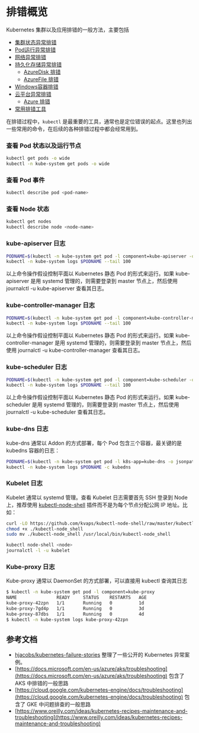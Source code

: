 # 排错概览

Kubernetes 集群以及应用排错的一般方法，主要包括

* [集群状态异常排错](cluster.md)
* [Pod运行异常排错](pod.md)
* [网络异常排错](network.md)
* [持久化存储异常排错](pv/)
  * [AzureDisk 排错](pv/azuredisk.md)
  * [AzureFile 排错](pv/azurefile.md)
* [Windows容器排错](windows.md)
* [云平台异常排错](cloud/)
  * [Azure 排错](cloud/azure.md)
* [常用排错工具](tools.md)

在排错过程中，`kubectl` 是最重要的工具，通常也是定位错误的起点。这里也列出一些常用的命令，在后续的各种排错过程中都会经常用到。

### 查看 Pod 状态以及运行节点

```bash
kubectl get pods -o wide
kubectl -n kube-system get pods -o wide
```

### 查看 Pod 事件

```bash
kubectl describe pod <pod-name>
```

### 查看 Node 状态

```bash
kubectl get nodes
kubectl describe node <node-name>
```

### kube-apiserver 日志

```bash
PODNAME=$(kubectl -n kube-system get pod -l component=kube-apiserver -o jsonpath='{.items[0].metadata.name}')
kubectl -n kube-system logs $PODNAME --tail 100
```

以上命令操作假设控制平面以 Kubernetes 静态 Pod 的形式来运行。如果 kube-apiserver 是用 systemd 管理的，则需要登录到 master 节点上，然后使用 journalctl -u kube-apiserver 查看其日志。

### kube-controller-manager 日志

```bash
PODNAME=$(kubectl -n kube-system get pod -l component=kube-controller-manager -o jsonpath='{.items[0].metadata.name}')
kubectl -n kube-system logs $PODNAME --tail 100
```

以上命令操作假设控制平面以 Kubernetes 静态 Pod 的形式来运行。如果 kube-controller-manager 是用 systemd 管理的，则需要登录到 master 节点上，然后使用 journalctl -u kube-controller-manager 查看其日志。

### kube-scheduler 日志

```bash
PODNAME=$(kubectl -n kube-system get pod -l component=kube-scheduler -o jsonpath='{.items[0].metadata.name}')
kubectl -n kube-system logs $PODNAME --tail 100
```

以上命令操作假设控制平面以 Kubernetes 静态 Pod 的形式来运行。如果 kube-scheduler 是用 systemd 管理的，则需要登录到 master 节点上，然后使用 journalctl -u kube-scheduler 查看其日志。

### kube-dns 日志

kube-dns 通常以 Addon 的方式部署，每个 Pod 包含三个容器，最关键的是 kubedns 容器的日志：

```bash
PODNAME=$(kubectl -n kube-system get pod -l k8s-app=kube-dns -o jsonpath='{.items[0].metadata.name}')
kubectl -n kube-system logs $PODNAME -c kubedns
```

### Kubelet 日志

Kubelet 通常以 systemd 管理。查看 Kubelet 日志需要首先 SSH 登录到 Node 上，推荐使用 [kubectl-node-shell](https://github.com/kvaps/kubectl-node-shell) 插件而不是为每个节点分配公网 IP 地址。比如：

```bash
curl -LO https://github.com/kvaps/kubectl-node-shell/raw/master/kubectl-node_shell
chmod +x ./kubectl-node_shell
sudo mv ./kubectl-node_shell /usr/local/bin/kubectl-node_shell

kubectl node-shell <node>
journalctl -l -u kubelet
```

### Kube-proxy 日志

Kube-proxy 通常以 DaemonSet 的方式部署，可以直接用 kubectl 查询其日志

```bash
$ kubectl -n kube-system get pod -l component=kube-proxy
NAME               READY     STATUS    RESTARTS   AGE
kube-proxy-42zpn   1/1       Running   0          1d
kube-proxy-7gd4p   1/1       Running   0          3d
kube-proxy-87dbs   1/1       Running   0          4d
$ kubectl -n kube-system logs kube-proxy-42zpn
```

## 参考文档

* [hjacobs/kubernetes-failure-stories](https://github.com/hjacobs/kubernetes-failure-stories) 整理了一些公开的 Kubernetes 异常案例。
* [https://docs.microsoft.com/en-us/azure/aks/troubleshooting](https://docs.microsoft.com/en-us/azure/aks/troubleshooting) 包含了 AKS 中排错的一般思路
* [https://cloud.google.com/kubernetes-engine/docs/troubleshooting](https://cloud.google.com/kubernetes-engine/docs/troubleshooting) 包含了 GKE 中问题排查的一般思路
* [https://www.oreilly.com/ideas/kubernetes-recipes-maintenance-and-troubleshooting](https://www.oreilly.com/ideas/kubernetes-recipes-maintenance-and-troubleshooting)


